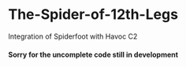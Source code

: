 # The-Spider-of-12th-Legs
Integration of Spiderfoot with Havoc C2


#### Sorry for the uncomplete code still in development
<!-- The code is in the LICENSE file (I don't now why, just a child's whim) -->
